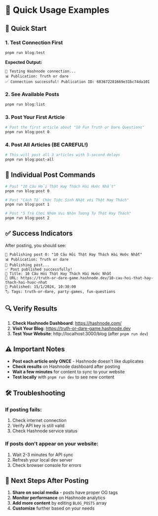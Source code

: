 # 🎯 Quick Usage Examples

## 🚀 Quick Start

### 1. Test Connection First

```bash
pnpm run blog:test
```

**Expected Output:**

```
🧪 Testing Hashnode connection...
📊 Publication: Truth or dare
✅ Connection successful! Publication ID: 683672281669e31bc74da101
```

### 2. See Available Posts

```bash
pnpm run blog:list
```

### 3. Post Your First Article

```bash
# Post the first article about "10 Fun Truth or Dare Questions"
pnpm run blog:post 0
```

### 4. Post All Articles (BE CAREFUL!)

```bash
# This will post all 3 articles with 5-second delays
pnpm run blog:post-all
```

## 📝 Individual Post Commands

```bash
# Post "10 Câu Hỏi Thật Hay Thách Hài Hước Nhất"
pnpm run blog:post 0

# Post "Cách Tổ Chức Tiệc Sinh Nhật với Thật Hay Thách"
pnpm run blog:post 1

# Post "5 Trò Chơi Nhóm Vui Nhộn Tương Tự Thật Hay Thách"
pnpm run blog:post 2
```

## ✅ Success Indicators

After posting, you should see:

```
📝 Publishing post 0: "10 Câu Hỏi Thật Hay Thách Hài Hước Nhất"
📊 Publication: Truth or dare
🚀 Publishing post...
✅ Post published successfully!
📝 Title: 10 Câu Hỏi Thật Hay Thách Hài Hước Nhất
🔗 URL: https://truth-or-dare-game.hashnode.dev/10-cau-hoi-that-hay-thach-hai-huoc-nhat
📅 Published: 15/1/2024, 10:30:00
🏷️ Tags: truth-or-dare, party-games, fun-questions
```

## 🔍 Verify Results

1. **Check Hashnode Dashboard**: https://hashnode.com/
2. **Visit Your Blog**: https://truth-or-dare-game.hashnode.dev
3. **Test Your Website**: http://localhost:3000/blog (after `pnpm run dev`)

## ⚠️ Important Notes

- **Post each article only ONCE** - Hashnode doesn't like duplicates
- **Check results** on Hashnode dashboard after posting
- **Wait a few minutes** for content to sync to your website
- **Test locally** with `pnpm run dev` to see new content

## 🛠️ Troubleshooting

### If posting fails:

1. Check internet connection
2. Verify API key is still valid
3. Check Hashnode service status

### If posts don't appear on your website:

1. Wait 2-3 minutes for API sync
2. Refresh your local dev server
3. Check browser console for errors

## 🎉 Next Steps After Posting

1. **Share on social media** - posts have proper OG tags
2. **Monitor performance** on Hashnode analytics
3. **Add more content** by editing `BLOG_POSTS` array
4. **Customize** further based on your needs
